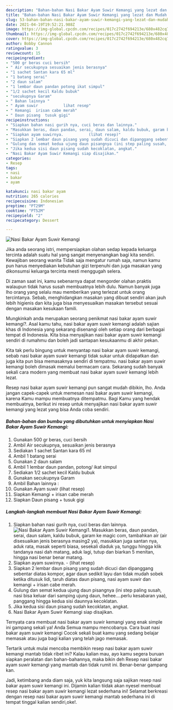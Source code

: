 ```yaml
---
description: "Bahan-bahan Nasi Bakar Ayam Suwir Kemangi yang lezat dan Mudah Dibuat"
title: "Bahan-bahan Nasi Bakar Ayam Suwir Kemangi yang lezat dan Mudah Dibuat"
slug: 53-bahan-bahan-nasi-bakar-ayam-suwir-kemangi-yang-lezat-dan-mudah-dibuat
date: 2021-04-19T19:52:21.988Z
image: https://img-global.cpcdn.com/recipes/017c2742f694213e/680x482cq70/nasi-bakar-ayam-suwir-kemangi-foto-resep-utama.jpg
thumbnail: https://img-global.cpcdn.com/recipes/017c2742f694213e/680x482cq70/nasi-bakar-ayam-suwir-kemangi-foto-resep-utama.jpg
cover: https://img-global.cpcdn.com/recipes/017c2742f694213e/680x482cq70/nasi-bakar-ayam-suwir-kemangi-foto-resep-utama.jpg
author: Bobby Cannon
ratingvalue: 3
reviewcount: 15
recipeingredient:
- "500 gr beras cuci bersih"
- " Air secukupnya sesuaikan jenis berasnya"
- "1 sachet Santan kara 65 ml"
- "1 batang serai"
- "2 daun salam"
- "1 lembar daun pandan potong ikat simpul"
- "1/2 sachet kecil Kaldu bubuk"
- "secukupnya Garam"
- " Bahan lainnya "
- " Ayam suwir           lihat resep"
- " Kemangi  irisan cabe merah"
- " Daun pisang  tusuk gigi"
recipeinstructions:
- "Siapkan bahan nasi gurih nya, cuci beras dan lainnya."
- "Masukkan beras, daun pandan, serai, daun salam, kaldu bubuk, garam ke magic com, tambahkan air (air disesuaikan jenis berasnya masing2 ya), masukkan juga santan nya, aduk rata, masak seperti biasa, sesekali diaduk ya, tunggu hingga klik tandanya nasi dah matang, aduk lagi, tutup dan biarkan 5 menitan, hingga nasi benar benar matang."
- "Siapkan ayam suwirnya.           (lihat resep)"
- "Siapkan 2 lembar daun pisang yang sudah dicuci dan dipanggang sebentar diatas kompor, agar daun sedikit layu dan tidak mudah sobek ketika ditusuk lidi, taruh diatas daun pisang, nasi ayam suwir dan kemangi + irisan cabe merah."
- "Gulung dan semat kedua ujung daun pisangnya (ini step paling susah, nasi bisa keluar dari samping ujung daun, hehee....perlu kesabaran yaa), panggang hingga kedua sisi daunnya kecoklatan."
- "Jika kedua sisi daun pisang sudah kecoklatan, angkat."
- "Nasi Bakar Ayam Suwir Kemangi siap disajikan."
categories:
- Resep
tags:
- nasi
- bakar
- ayam

katakunci: nasi bakar ayam 
nutrition: 265 calories
recipecuisine: Indonesian
preptime: "PT29M"
cooktime: "PT52M"
recipeyield: "2"
recipecategory: Dessert

---
```



![Nasi Bakar Ayam Suwir Kemangi](https://img-global.cpcdn.com/recipes/017c2742f694213e/680x482cq70/nasi-bakar-ayam-suwir-kemangi-foto-resep-utama.jpg)

Jika anda seorang istri, mempersiapkan olahan sedap kepada keluarga tercinta adalah suatu hal yang sangat menyenangkan bagi kita sendiri. Kewajiban seorang  wanita Tidak saja mengatur rumah saja, namun kamu pun harus menyediakan kebutuhan gizi terpenuhi dan juga masakan yang dikonsumsi keluarga tercinta mesti menggugah selera.

Di zaman  saat ini, kamu sebenarnya dapat mengorder olahan praktis walaupun tidak harus susah membuatnya lebih dulu. Namun banyak juga lho orang yang selalu mau memberikan yang terlezat untuk orang tercintanya. Sebab, menghidangkan masakan yang dibuat sendiri akan jauh lebih higienis dan kita juga bisa menyesuaikan masakan tersebut sesuai dengan masakan kesukaan famili. 



Mungkinkah anda merupakan seorang penikmat nasi bakar ayam suwir kemangi?. Asal kamu tahu, nasi bakar ayam suwir kemangi adalah sajian khas di Indonesia yang sekarang disenangi oleh setiap orang dari berbagai tempat di Indonesia. Kita bisa menyajikan nasi bakar ayam suwir kemangi sendiri di rumahmu dan boleh jadi santapan kesukaanmu di akhir pekan.

Kita tak perlu bingung untuk menyantap nasi bakar ayam suwir kemangi, sebab nasi bakar ayam suwir kemangi tidak sukar untuk didapatkan dan juga kita pun bisa memasaknya sendiri di tempatmu. nasi bakar ayam suwir kemangi boleh dimasak memalui bermacam cara. Sekarang sudah banyak sekali cara modern yang membuat nasi bakar ayam suwir kemangi lebih lezat.

Resep nasi bakar ayam suwir kemangi pun sangat mudah dibikin, lho. Anda jangan capek-capek untuk memesan nasi bakar ayam suwir kemangi, karena Kamu mampu membuatnya ditempatmu. Bagi Kamu yang hendak membuatnya, berikut ini resep untuk menyajikan nasi bakar ayam suwir kemangi yang lezat yang bisa Anda coba sendiri.

<!--inarticleads1-->

##### Bahan-bahan dan bumbu yang dibutuhkan untuk menyiapkan Nasi Bakar Ayam Suwir Kemangi:

1. Gunakan 500 gr beras, cuci bersih
1. Ambil  Air secukupnya, sesuaikan jenis berasnya
1. Sediakan 1 sachet Santan kara 65 ml
1. Ambil 1 batang serai
1. Gunakan 2 daun salam
1. Ambil 1 lembar daun pandan, potong/ ikat simpul
1. Sediakan 1/2 sachet kecil Kaldu bubuk
1. Gunakan secukupnya Garam
1. Ambil  Bahan lainnya :
1. Gunakan  Ayam suwir           (lihat resep)
1. Siapkan  Kemangi + irisan cabe merah
1. Siapkan  Daun pisang + tusuk gigi




<!--inarticleads2-->

##### Langkah-langkah membuat Nasi Bakar Ayam Suwir Kemangi:

1. Siapkan bahan nasi gurih nya, cuci beras dan lainnya.
<img src="https://img-global.cpcdn.com/steps/94bc99a02f715afa/160x128cq70/nasi-bakar-ayam-suwir-kemangi-langkah-memasak-1-foto.jpg" alt="Nasi Bakar Ayam Suwir Kemangi">1. Masukkan beras, daun pandan, serai, daun salam, kaldu bubuk, garam ke magic com, tambahkan air (air disesuaikan jenis berasnya masing2 ya), masukkan juga santan nya, aduk rata, masak seperti biasa, sesekali diaduk ya, tunggu hingga klik tandanya nasi dah matang, aduk lagi, tutup dan biarkan 5 menitan, hingga nasi benar benar matang.
1. Siapkan ayam suwirnya. -           (lihat resep)
1. Siapkan 2 lembar daun pisang yang sudah dicuci dan dipanggang sebentar diatas kompor, agar daun sedikit layu dan tidak mudah sobek ketika ditusuk lidi, taruh diatas daun pisang, nasi ayam suwir dan kemangi + irisan cabe merah.
1. Gulung dan semat kedua ujung daun pisangnya (ini step paling susah, nasi bisa keluar dari samping ujung daun, hehee....perlu kesabaran yaa), panggang hingga kedua sisi daunnya kecoklatan.
1. Jika kedua sisi daun pisang sudah kecoklatan, angkat.
1. Nasi Bakar Ayam Suwir Kemangi siap disajikan.




Ternyata cara membuat nasi bakar ayam suwir kemangi yang enak simple ini gampang sekali ya! Anda Semua mampu mencobanya. Cara buat nasi bakar ayam suwir kemangi Cocok sekali buat kamu yang sedang belajar memasak atau juga bagi kalian yang telah jago memasak.

Tertarik untuk mulai mencoba membikin resep nasi bakar ayam suwir kemangi mantab tidak ribet ini? Kalau kalian mau, ayo kamu segera buruan siapkan peralatan dan bahan-bahannya, maka bikin deh Resep nasi bakar ayam suwir kemangi yang mantab dan tidak rumit ini. Benar-benar gampang kan. 

Jadi, ketimbang anda diam saja, yuk kita langsung saja sajikan resep nasi bakar ayam suwir kemangi ini. Dijamin kalian tiidak akan nyesel membuat resep nasi bakar ayam suwir kemangi lezat sederhana ini! Selamat berkreasi dengan resep nasi bakar ayam suwir kemangi mantab sederhana ini di tempat tinggal kalian sendiri,oke!.

